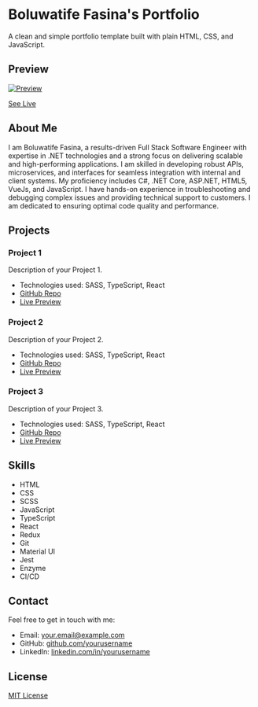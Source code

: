 # Boluwatife Fasina's Portfolio

A clean and simple portfolio template built with plain HTML, CSS, and JavaScript.

## Preview

[![Preview](https://i.imgur.com/5z7cvMz.gif)](https://your-portfolio-url-here.com)

[See Live](https://your-portfolio-url-here.com)

## About Me

I am Boluwatife Fasina, a results-driven Full Stack Software Engineer with expertise in .NET technologies and a strong focus on delivering scalable and high-performing applications. I am skilled in developing robust APIs, microservices, and interfaces for seamless integration with internal and client systems. My proficiency includes C#, .NET Core, ASP.NET, HTML5, VueJs, and JavaScript. I have hands-on experience in troubleshooting and debugging complex issues and providing technical support to customers. I am dedicated to ensuring optimal code quality and performance.

## Projects

### Project 1

Description of your Project 1.

- Technologies used: SASS, TypeScript, React
- [GitHub Repo](https://github.com/yourusername/project1)
- [Live Preview](https://your-portfolio-url-here.com/project1)

### Project 2

Description of your Project 2.

- Technologies used: SASS, TypeScript, React
- [GitHub Repo](https://github.com/yourusername/project2)
- [Live Preview](https://your-portfolio-url-here.com/project2)

### Project 3

Description of your Project 3.

- Technologies used: SASS, TypeScript, React
- [GitHub Repo](https://github.com/yourusername/project3)
- [Live Preview](https://your-portfolio-url-here.com/project3)

## Skills

- HTML
- CSS
- SCSS
- JavaScript
- TypeScript
- React
- Redux
- Git
- Material UI
- Jest
- Enzyme
- CI/CD

## Contact

Feel free to get in touch with me:

- Email: your.email@example.com
- GitHub: [github.com/yourusername](https://github.com/yourusername)
- LinkedIn: [linkedin.com/in/yourusername](https://linkedin.com/in/yourusername)

## License

[MIT License](https://choosealicense.com/licenses/mit/)
